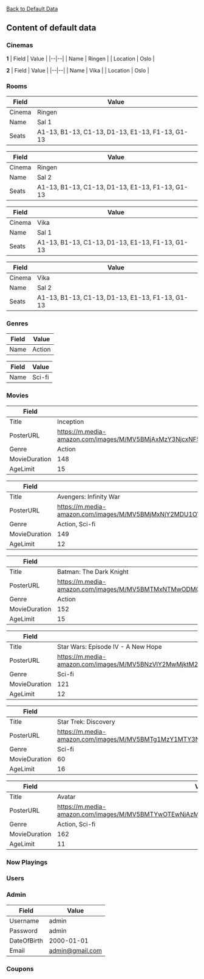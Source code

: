 [Back to Default Data](defaultdata.md)

## Content of default data

### Cinemas

**1**
| Field | Value |
|--|--|
| Name | Ringen |
| Location | Oslo | 

  
**2**
| Field | Value |
|--|--|
| Name | Vika |
| Location | Oslo |   

### Rooms

| Field | Value |
|--|--|
| Cinema | Ringen |
| Name | Sal 1 |
| Seats | A1-13, B1-13, C1-13, D1-13, E1-13, F1-13, G1-13 |

| Field | Value |
|--|--|
| Cinema | Ringen |
| Name | Sal 2 |
| Seats | A1-13, B1-13, C1-13, D1-13, E1-13, F1-13, G1-13 |

| Field | Value |
|--|--|
| Cinema | Vika |
| Name | Sal 1 |
| Seats | A1-13, B1-13, C1-13, D1-13, E1-13, F1-13, G1-13 |

| Field | Value |
|--|--|
| Cinema | Vika |
| Name | Sal 2 |
| Seats | A1-13, B1-13, C1-13, D1-13, E1-13, F1-13, G1-13 |

### Genres

| Field | Value |
|--|--|
| Name | Action |

| Field | Value |
|--|--|
| Name | Sci-fi |

### Movies

| Field | Value |
|--|--|
| Title | Inception |
| PosterURL | https://m.media-amazon.com/images/M/MV5BMjAxMzY3NjcxNF5BMl5BanBnXkFtZTcwNTI5OTM0Mw@@._V1_SX300.jpg |
| Genre | Action |
| MovieDuration | 148 |
| AgeLimit | 15 |

| Field | Value |
|--|--|
| Title | Avengers: Infinity War |
| PosterURL | https://m.media-amazon.com/images/M/MV5BMjMxNjY2MDU1OV5BMl5BanBnXkFtZTgwNzY1MTUwNTM@._V1_SX300.jpg |
| Genre | Action, Sci-fi |
| MovieDuration | 149 |
| AgeLimit | 12 |

| Field | Value |
|--|--|
| Title | Batman: The Dark Knight |
| PosterURL | https://m.media-amazon.com/images/M/MV5BMTMxNTMwODM0NF5BMl5BanBnXkFtZTcwODAyMTk2Mw@@._V1_SX300.jpg |
| Genre | Action |
| MovieDuration | 152 |
| AgeLimit | 15 |

| Field | Value |
|--|--|
| Title | Star Wars: Episode IV - A New Hope |
| PosterURL | https://m.media-amazon.com/images/M/MV5BNzVlY2MwMjktM2E4OS00Y2Y3LWE3ZjctYzhkZGM3YzA1ZWM2XkEyXkFqcGdeQXVyNzkwMjQ5NzM@._V1_SX300.jpg |
| Genre | Sci-fi |
| MovieDuration | 121 |
| AgeLimit | 12 |

| Field | Value |
|--|--|
| Title | Star Trek: Discovery |
| PosterURL | https://m.media-amazon.com/images/M/MV5BMTg1MzY1MTY3NV5BMl5BanBnXkFtZTgwMjcwNDU0NjM@._V1_SY1000_CR0,0,675,1000_AL_.jpg |
| Genre | Sci-fi |
| MovieDuration | 60 |
| AgeLimit | 16 |

| Field | Value |
|--|--|
| Title | Avatar |
| PosterURL | https://m.media-amazon.com/images/M/MV5BMTYwOTEwNjAzMl5BMl5BanBnXkFtZTcwODc5MTUwMw@@._V1_.jpg |
| Genre | Action, Sci-fi |
| MovieDuration | 162 |
| AgeLimit | 11 |

### Now Playings

### Users

### Admin

| Field | Value |
|--|--|
| Username | admin |
| Password | admin |
| DateOfBirth | 2000-01-01 |
| Email | admin@gmail.com |

### Coupons




